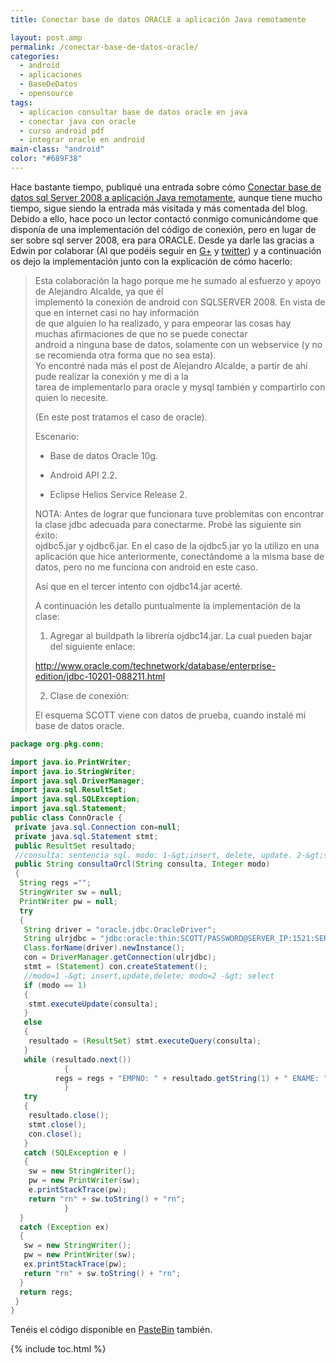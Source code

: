 ```yaml
---
title: Conectar base de datos ORACLE a aplicación Java remotamente

layout: post.amp
permalink: /conectar-base-de-datos-oracle/
categories:
  - android
  - aplicaciones
  - BaseDeDatos
  - opensource
tags:
  - aplicacion consultar base de datos oracle en java
  - conectar java con oracle
  - curso android pdf
  - integrar oracle en android
main-class: "android"
color: "#689F38"
---
```

<div class="separator" >
<amp-img on="tap:lightbox1" role="button" tabindex="0" layout="responsive"  src="/assets/img/2013/07/iconoAndroid.png" alt=""  width="128px" height="128px" />
</div>

Hace bastante tiempo, publiqué una entrada sobre cómo [Conectar base de datos sql Server 2008 a aplicación Java remotamente][1], aunque tiene mucho tiempo, sigue siendo la entrada más visitada y más comentada del blog. Debido a ello, hace poco un lector contactó conmigo comunicándome que disponía de una implementación del código de conexión, pero en lugar de ser sobre sql server 2008, era para ORACLE. Desde ya darle las gracias a Edwin por colaborar (Al que podéis seguir en <a href="https://plus.google.com/u/0/b/108003822606696308728/110549682438236698342/posts" target="_blank">G+</a> y [twitter][2]) y a continuación os dejo la implementación junto con la explicación de cómo hacerlo:


<!--ad-->

> Esta colaboración la hago porque me he sumado al esfuerzo y apoyo de Alejandro Alcalde, ya que él  
> implementó la conexión de android con SQLSERVER 2008. En vista de que en internet casi no hay información  
> de que alguien lo ha realizado, y para empeorar las cosas hay muchas afirmaciones de que no se puede conectar  
> android a ninguna base de datos, solamente con un webservice (y no se recomienda otra forma que no sea esta).  
> Yo encontré nada más el post de Alejandro Alcalde, a partir de ahí pude realizar la conexión y me di a la  
> tarea de implementarlo para oracle y mysql también y compartirlo con quien lo necesite.
>
> (En este post tratamos el caso de oracle).
>
> Escenario:
>
> * Base de datos Oracle 10g.
>
> * Android API 2.2.
>
> * Eclipse Helios Service Release 2.
>
> NOTA: Antes de lograr que funcionara tuve problemitas con encontrar la clase jdbc adecuada para conectarme. Probé las siguiente sin éxito:  
> ojdbc5.jar y ojdbc6.jar. En el caso de la ojdbc5.jar yo la utilizo en una aplicación que hice anteriormente, conectándome a la misma base de datos, pero no me funciona con android en este caso.
>
> Así que en el tercer intento con ojdbc14.jar acerté.
>
> A continuación les detallo puntualmente la implementación de la clase:
>
> 1. Agregar al buildpath la librería ojdbc14.jar. La cual pueden bajar del siguiente enlace:
>
> http://www.oracle.com/technetwork/database/enterprise-edition/jdbc-10201-088211.html
>
> 2. Clase de conexión:
>
> El esquema SCOTT viene con datos de prueba, cuando instalé mi base de datos oracle.

```java
package org.pkg.conn;

import java.io.PrintWriter;
import java.io.StringWriter;
import java.sql.DriverManager;
import java.sql.ResultSet;
import java.sql.SQLException;
import java.sql.Statement;
public class ConnOracle {
 private java.sql.Connection con=null;
 private java.sql.Statement stmt;
 public ResultSet resultado;
 //consulta: sentencia sql. modo: 1-&gt;insert, delete, update. 2-&gt;select.
 public String consultaOrcl(String consulta, Integer modo)
 {
  String regs ="";
  StringWriter sw = null;
  PrintWriter pw = null;
  try
  {
   String driver = "oracle.jdbc.OracleDriver";
   String ulrjdbc = "jdbc:oracle:thin:SCOTT/PASSWORD@SERVER_IP:1521:SERVICE_NAME";
   Class.forName(driver).newInstance();
   con = DriverManager.getConnection(ulrjdbc);
   stmt = (Statement) con.createStatement();
   //modo=1 -&gt; insert,update,delete; modo=2 -&gt; select
   if (modo == 1)
   {
    stmt.executeUpdate(consulta);
   }
   else
   {
    resultado = (ResultSet) stmt.executeQuery(consulta);
   }
   while (resultado.next())
            {
          regs = regs + "EMPNO: " + resultado.getString(1) + " ENAME: "+ (resultado.getString(2)) + " JOB: "+ (resultado.getString(3))+"n";
            }
   try
   {
    resultado.close();
    stmt.close();
    con.close();
   }
   catch (SQLException e )
   {
    sw = new StringWriter();
    pw = new PrintWriter(sw);
    e.printStackTrace(pw);
    return "rn" + sw.toString() + "rn";
            }
  }
  catch (Exception ex)
  {
   sw = new StringWriter();
   pw = new PrintWriter(sw);
   ex.printStackTrace(pw);
   return "rn" + sw.toString() + "rn";
  }
  return regs;
 }
}
```

Tenéis el código disponible en [PasteBin][3] también.



 [1]: /conectar-base-de-datos-sql-server-2008
 [2]: https://twitter.com/muymuynica
 [3]: http://pastebin.com/embed_js.php?i=zU4sfhzv

{% include toc.html %}
